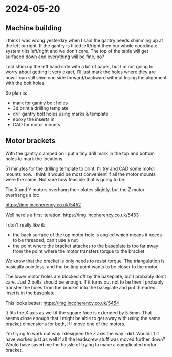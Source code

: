 # 2024-05-20

## Machine building

I think I was wrong yesterday when I said the gantry needs shimming up at the left or right.
If the gantry is tilted left/right then our whole coordinate system tilts left/right and
we don't care. The top of the table will get surfaced down and everything will be fine, no?

I did shim up the left hand side with a bit of paper, but I'm not going to worry about
getting it very exact, I'll just mark the holes where they are now. I can still shim one side
forward/backward without losing the alignment with the bolt holes.

So plan is:

 * mark for gantry bolt holes
 * 3d print a drilling template
 * drill gantry bolt holes using marks & template
 * epoxy the inserts in
 * CAD for motor mounts

## Motor brackets

With the gantry clamped on I put a tiny drill mark in the top and bottom holes to mark the locations.

51 minutes for the drilling template to print, I'll try and CAD some motor mounts now.
I think it would be most convenient if all the motor mounts were the same. Not sure how feasible
that is going to be.

The X and Y motors overhang their plates slightly, but the Z motor overhangs a lot:

https://img.incoherency.co.uk/5452

Well here's a first iteration: https://img.incoherency.co.uk/5453

I don't really like it:

 * the back surface of the top motor hole is angled which means it needs to be threaded, can't use a nut
 * the point where the bracket attaches to the baseplate is too far away from the point where the motor transfers torque to the bracket

We know that the bracket is only needs to resist torque. The triangulation is basically pointless,
and the bolting point wants to be closer to the motor.

The lower motor holes are blocked off by the baseplate, but I probably don't care. Just 2 bolts should be enough.
If it turns out not to be then I probably transfer the holes from the bracket into the baseplate and put
threaded inserts in the baseplate.

This looks better: https://img.incoherency.co.uk/5454

It fits the X axis as well if the square face is extended by 5.5mm. That seems close enough that I might be able to get away with using the same bracket dimensions for both, if I move one of the motors.

I'm trying to work out why I designed the Z axis the way I did. Wouldn't it have worked just as well if all the
leadscrew stuff was moved further down? Would have saved me the hassle of trying to make a complicated motor
bracket.

